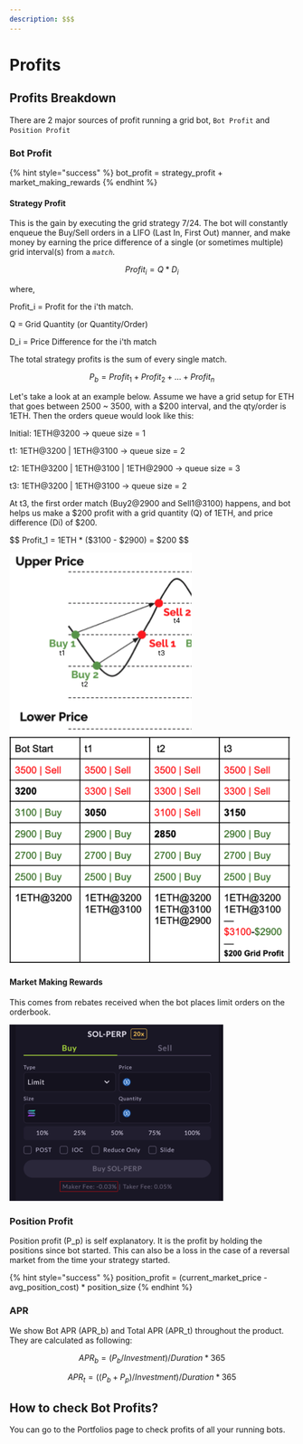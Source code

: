 ```yaml
---
description: $$$
---
```


# Profits

## Profits Breakdown

There are 2 major sources of profit running a grid bot, `Bot Profit` and `Position Profit`

### Bot Profit

{% hint style="success" %}
bot\_profit = strategy\_profit + market\_making\_rewards
{% endhint %}

#### Strategy Profit

This is the gain by executing the grid strategy 7/24. The bot will constantly enqueue the Buy/Sell orders in a LIFO (Last In, First Out) manner, and make money by earning the price difference of a single (or sometimes multiple) grid interval(s) from a _`match`._

$$
Profit_i = Q * D_i
$$

where,

&#x20;   Profit\_i = Profit for the i'th match.

&#x20;   Q = Grid Quantity (or Quantity/Order)

&#x20;   D\_i = Price Difference for the i'th match



The total strategy profits is the sum of every single match.

$$
P_b = Profit_1 + Profit_2 + ... + Profit_n
$$

Let's take a look at an example below. Assume we have a grid setup for ETH that goes between 2500 \~ 3500, with a $200 interval, and the qty/order is 1ETH. Then the orders queue would look like this:

Initial:  1ETH@3200                                                                            -> queue size = 1

t1:        1ETH@3200    |    1ETH@3100                                              -> queue size = 2

t2:        1ETH@3200    |    1ETH@3100    |    1ETH@2900                -> queue size = 3&#x20;

t3:        1ETH@3200    |    1ETH@3100                                              -> queue size = 2

At t3, the first order match (Buy2@2900 and Sell1@3100) happens, and bot helps us make a $200 profit with a grid quantity (Q) of 1ETH, and price difference (Di) of $200.

$$
Profit_1 = 1ETH * ($3100 - $2900) = $200
$$

![](<../../.gitbook/assets/image (2).png>)                     ![](<../../.gitbook/assets/image (7).png>)     &#x20;



#### Market Making Rewards&#x20;

This comes from rebates received when the bot places limit orders on the orderbook.&#x20;

![Mango Market, for example, gives 3bp (0.03%) Maker rewards currently.](<../../.gitbook/assets/image (1).png>)

### Position Profit

Position profit (P\_p) is self explanatory. It is the profit by holding the positions since bot started. This can also be a loss in the case of a reversal market from the time your strategy started.

{% hint style="success" %}
position\_profit = (current\_market\_price - avg\_position\_cost) \* position\_size
{% endhint %}

### APR

We show Bot APR (APR\_b) and Total APR (APR\_t) throughout the product. They are calculated as following:

$$
APR_b = (P_b / Investment) / Duration * 365
$$

$$
APR_t = ((P_b + P_p)/ Investment) / Duration * 365
$$

## How to check Bot Profits?

You can go to the Portfolios page to check profits of all your running bots.&#x20;


